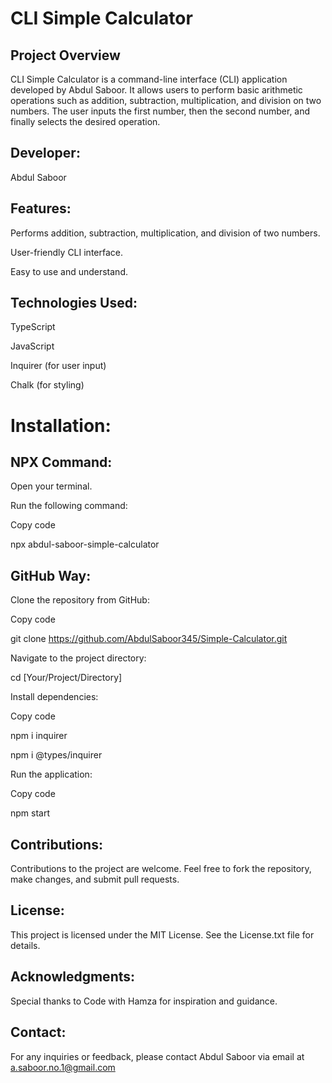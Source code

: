 # CLI Simple Calculator
## Project Overview
CLI Simple Calculator is a command-line interface (CLI) application developed by Abdul Saboor. It allows users to perform basic arithmetic operations such as addition, subtraction, multiplication, and division on two numbers. The user inputs the first number, then the second number, and finally selects the desired operation.

## Developer:
Abdul Saboor

## Features:
Performs addition, subtraction, multiplication, and division of two numbers.

User-friendly CLI interface.

Easy to use and understand.

## Technologies Used:
TypeScript

JavaScript

Inquirer (for user input)

Chalk (for styling)

# Installation:
## NPX Command:
Open your terminal.

Run the following command:

Copy code

npx abdul-saboor-simple-calculator

## GitHub Way:
Clone the repository from GitHub:

Copy code

git clone https://github.com/AbdulSaboor345/Simple-Calculator.git

Navigate to the project directory:

cd [Your/Project/Directory]

Install dependencies:

Copy code

npm i inquirer

npm i @types/inquirer

Run the application:

Copy code

npm start

## Contributions:
Contributions to the project are welcome. Feel free to fork the repository, make changes, and submit pull requests.

## License:
This project is licensed under the MIT License. See the License.txt file for details.

## Acknowledgments:
Special thanks to Code with Hamza for inspiration and guidance.

## Contact:
For any inquiries or feedback, please contact Abdul Saboor via email at a.saboor.no.1@gmail.com 
